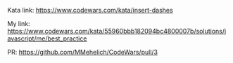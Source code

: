 Kata link: https://www.codewars.com/kata/insert-dashes

My link: https://www.codewars.com/kata/55960bbb182094bc4800007b/solutions/javascript/me/best_practice

PR: https://github.com/MMehelich/CodeWars/pull/3
